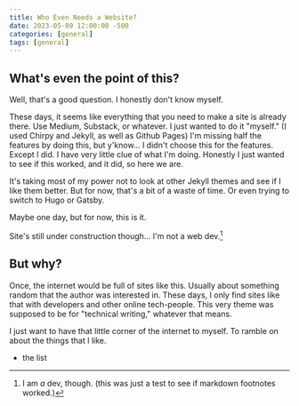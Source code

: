 ```yaml
---
title: Who Even Needs a Website?
date: 2023-05-09 12:00:00 -500
categories: [general]
tags: [general]
---
```


## What's even the point of this?
Well, that's a good question. I honestly don't know myself.

These days, it seems like everything that you need to make a site is already there. Use Medium, Substack, or whatever. I just wanted to do it "myself." (I used Chirpy and Jekyll, as well as Github Pages) I'm missing half the features by doing this, but y'know... I didn't choose this for the features. Except I did. I have very little clue of what I'm doing. Honestly I just wanted to see if this worked, and it did, so here we are. 

It's taking most of my power not to look at other Jekyll themes and see if I like them better. But for now, that's a bit of a waste of time. Or even trying to switch to Hugo or Gatsby. 

Maybe one day, but for now, this is it.

Site's still under construction though... I'm not a web dev.[^1]

## But why?

Once, the internet would be full of sites like this. Usually about something random that the author was interested in. These days, I only find sites like that with developers and other online tech-people. This very theme was supposed to be for "technical writing," whatever that means.

I just want to have that little corner of the internet to myself. To ramble on about the things that I like.

- the list

[^1]: I am *a* dev, though. (this was just a test to see if markdown footnotes worked.)